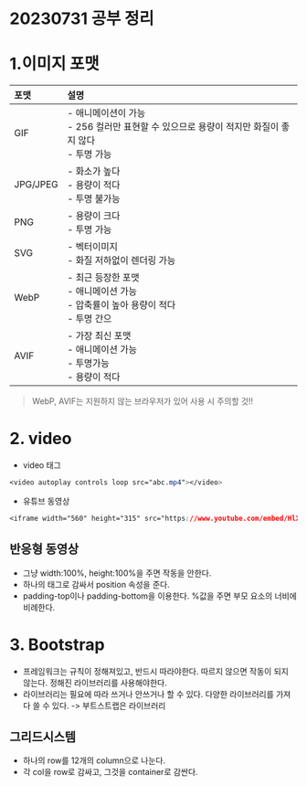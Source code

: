 20230731 공부 정리
======================
# 1.이미지 포맷

| 포맷 | 설명 |
| :-- | :-- |
| GIF | - 애니메이션이 가능 <br> - 256 컬러만 표현할 수 있으므로 용량이 적지만 화질이 좋지 않다 <br> - 투명 가능 |
| JPG/JPEG | - 화소가 높다 <br> - 용량이 적다 <br> - 투명 불가능 |
| PNG | - 용량이 크다 <br> - 투명 가능 |
| SVG | - 벡터이미지 <br> - 화질 저하없이 렌더링 가능 |
| WebP | - 최근 등장한 포맷 <br> - 애니메이션 가능 <br> - 압축률이 높아 용량이 적다 <br> - 투명 간으  |
| AVIF | - 가장 최신 포맷 <br> - 애니메이션 가능 <br> - 투명가능 <br> - 용량이 적다|


> WebP, AVIF는 지원하지 않는 브라우저가 있어 사용 시 주의할 것!!

# 2. video
- video 태그
```css
<video autoplay controls loop src="abc.mp4"></video>
```
- 유튜브 동영상
```css
<iframe width="560" height="315" src="https://www.youtube.com/embed/HlXh4ZwzVeM" title="YouTube video player" frameborder="0" allow="accelerometer; autoplay; clipboard-write; encrypted-media; gyroscope; picture-in-picture; web-share" allowfullscreen></iframe>
```

## 반응형 동영상 
- 그냥 width:100%, height:100%을 주면 작동을 안한다.
- 하나의 태그로 감싸서 position 속성을 준다.
- padding-top이나 padding-bottom을 이용한다. %값을 주면 부모 요소의 너비에 비례한다.

# 3. Bootstrap

- 프레임워크는 규칙이 정해져있고, 반드시 따라야한다. 따르지 않으면 작동이 되지 않는다. 정해진 라이브러리를 사용해야한다.
- 라이브러리는 필요에 따라 쓰거나 안쓰거나 할 수 있다. 다양한 라이브러리를 가져다 쓸 수 있다. -> 부트스트랩은 라이브러리

## 그리드시스템
- 하나의 row를 12개의 column으로 나눈다.
- 각 col을 row로 감싸고, 그것을 container로 감싼다.
